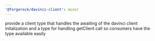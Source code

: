 ```yaml
---
'@forgerock/davinci-client': minor
---
```


provide a client type that handles the awaiting of the davinci client initalization and a type for handling getClient call so consumers have the type available easily
